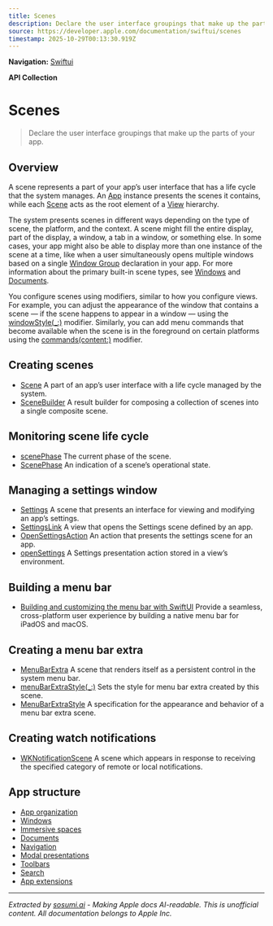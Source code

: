 ```yaml
---
title: Scenes
description: Declare the user interface groupings that make up the parts of your app.
source: https://developer.apple.com/documentation/swiftui/scenes
timestamp: 2025-10-29T00:13:30.919Z
---
```


**Navigation:** [Swiftui](/documentation/swiftui)

**API Collection**

# Scenes

> Declare the user interface groupings that make up the parts of your app.

## Overview

A scene represents a part of your app’s user interface that has a life cycle that the system manages. An [App](/documentation/swiftui/app) instance presents the scenes it contains, while each [Scene](/documentation/swiftui/scene) acts as the root element of a [View](/documentation/swiftui/view) hierarchy.



The system presents scenes in different ways depending on the type of scene, the platform, and the context. A scene might fill the entire display, part of the display, a window, a tab in a window, or something else. In some cases, your app might also be able to display more than one instance of the scene at a time, like when a user simultaneously opens multiple windows based on a single [Window Group](/documentation/swiftui/windowgroup) declaration in your app. For more information about the primary built-in scene types, see [Windows](/documentation/swiftui/windows) and [Documents](/documentation/swiftui/documents).

You configure scenes using modifiers, similar to how you configure views. For example, you can adjust the appearance of the window that contains a scene — if the scene happens to appear in a window — using the [windowStyle(_:)](/documentation/swiftui/scene/windowstyle(_:)) modifier. Similarly, you can add menu commands that become available when the scene is in the foreground on certain platforms using the [commands(content:)](/documentation/swiftui/scene/commands(content:)) modifier.

## Creating scenes

- [Scene](/documentation/swiftui/scene) A part of an app’s user interface with a life cycle managed by the system.
- [SceneBuilder](/documentation/swiftui/scenebuilder) A result builder for composing a collection of scenes into a single composite scene.

## Monitoring scene life cycle

- [scenePhase](/documentation/swiftui/environmentvalues/scenephase) The current phase of the scene.
- [ScenePhase](/documentation/swiftui/scenephase) An indication of a scene’s operational state.

## Managing a settings window

- [Settings](/documentation/swiftui/settings) A scene that presents an interface for viewing and modifying an app’s settings.
- [SettingsLink](/documentation/swiftui/settingslink) A view that opens the Settings scene defined by an app.
- [OpenSettingsAction](/documentation/swiftui/opensettingsaction) An action that presents the settings scene for an app.
- [openSettings](/documentation/swiftui/environmentvalues/opensettings) A Settings presentation action stored in a view’s environment.

## Building a menu bar

- [Building and customizing the menu bar with SwiftUI](/documentation/swiftui/building-and-customizing-the-menu-bar-with-swiftui) Provide a seamless, cross-platform user experience by building a native menu bar for iPadOS and macOS.

## Creating a menu bar extra

- [MenuBarExtra](/documentation/swiftui/menubarextra) A scene that renders itself as a persistent control in the system menu bar.
- [menuBarExtraStyle(_:)](/documentation/swiftui/scene/menubarextrastyle(_:)) Sets the style for menu bar extra created by this scene.
- [MenuBarExtraStyle](/documentation/swiftui/menubarextrastyle) A specification for the appearance and behavior of a menu bar extra scene.

## Creating watch notifications

- [WKNotificationScene](/documentation/swiftui/wknotificationscene) A scene which appears in response to receiving the specified category of remote or local notifications.

## App structure

- [App organization](/documentation/swiftui/app-organization)
- [Windows](/documentation/swiftui/windows)
- [Immersive spaces](/documentation/swiftui/immersive-spaces)
- [Documents](/documentation/swiftui/documents)
- [Navigation](/documentation/swiftui/navigation)
- [Modal presentations](/documentation/swiftui/modal-presentations)
- [Toolbars](/documentation/swiftui/toolbars)
- [Search](/documentation/swiftui/search)
- [App extensions](/documentation/swiftui/app-extensions)

---

*Extracted by [sosumi.ai](https://sosumi.ai) - Making Apple docs AI-readable.*
*This is unofficial content. All documentation belongs to Apple Inc.*
